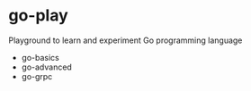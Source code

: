 # go-play
Playground to learn and experiment Go programming language
* go-basics
* go-advanced
* go-grpc
